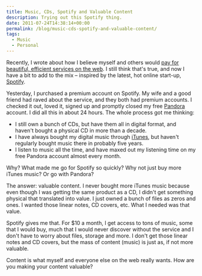 ```yaml
---
title: Music, CDs, Spotify and Valuable Content
description: Trying out this Spotify thing.
date: 2011-07-24T14:38:14+00:00
permalink: /blog/music-cds-spotify-and-valuable-content/
tags:
  - Music
  - Personal
---
```


Recently, I wrote about how I believe myself and others would [pay for beautiful, efficient services on the web](/blog/the-web-can-cost-a-little-bit/). I still think that's true, and now I have a bit to add to the mix – inspired by the latest, hot online start-up, [Spotify](https://www.spotify.com/us/hello-america/).

Yesterday, I purchased a premium account on Spotify. My wife and a good friend had raved about the service, and they both had premium accounts. I checked it out, loved it, signed up and promptly closed my free [Pandora](http://www.pandora.com/) account. I did all this in about 24 hours. The whole process got me thinking:

- I still own a bunch of CDs, but have them all in digital format, and haven't bought a physical CD in more than a decade.
- I have always bought my digital music through [iTunes](http://www.apple.com/itunes/), but haven't regularly bought music there in probably five years.
- I listen to music all the time, and have maxed out my listening time on my free Pandora account almost every month.

Why? What made me go for Spotify so quickly? Why not just buy more iTunes music? Or go with Pandora?

The answer: valuable content. I never bought more iTunes music because even though I was getting the same product as a CD, I didn't get something physical that translated into value. I just owned a bunch of files as zeros and ones. I wanted those linear notes, CD covers, etc. What I needed was that value.

Spotify gives me that. For $10 a month, I get access to tons of music, some that I would buy, much that I would never discover without the service and I don't have to worry about files, storage and more. I don't get those linear notes and CD covers, but the mass of content (music) is just as, if not more valuable.

Content is what myself and everyone else on the web really wants. How are you making your content valuable?
